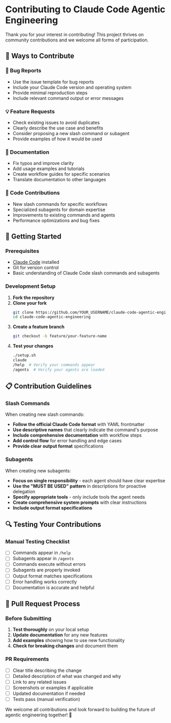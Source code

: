 # Contributing to Claude Code Agentic Engineering

Thank you for your interest in contributing! This project thrives on community contributions and we welcome all forms of participation.

## 🎯 Ways to Contribute

### 🐛 Bug Reports
- Use the issue template for bug reports
- Include your Claude Code version and operating system
- Provide minimal reproduction steps
- Include relevant command output or error messages

### 💡 Feature Requests
- Check existing issues to avoid duplicates
- Clearly describe the use case and benefits
- Consider proposing a new slash command or subagent
- Provide examples of how it would be used

### 📖 Documentation
- Fix typos and improve clarity
- Add usage examples and tutorials
- Create workflow guides for specific scenarios
- Translate documentation to other languages

### 🔧 Code Contributions
- New slash commands for specific workflows
- Specialized subagents for domain expertise
- Improvements to existing commands and agents
- Performance optimizations and bug fixes

## 🚀 Getting Started

### Prerequisites
- [Claude Code](https://claude.ai/code) installed
- Git for version control
- Basic understanding of Claude Code slash commands and subagents

### Development Setup
1. **Fork the repository**
2. **Clone your fork**
   ```bash
   git clone https://github.com/YOUR_USERNAME/claude-code-agentic-engineering.git
   cd claude-code-agentic-engineering
   ```
3. **Create a feature branch**
   ```bash
   git checkout -b feature/your-feature-name
   ```
4. **Test your changes**
   ```bash
   ./setup.sh
   claude
   /help  # Verify your commands appear
   /agents  # Verify your agents are loaded
   ```

## 📋 Contribution Guidelines

### Slash Commands
When creating new slash commands:
- **Follow the official Claude Code format** with YAML frontmatter
- **Use descriptive names** that clearly indicate the command's purpose
- **Include comprehensive documentation** with workflow steps
- **Add control flow** for error handling and edge cases
- **Provide clear output format** specifications

### Subagents
When creating new subagents:
- **Focus on single responsibility** - each agent should have clear expertise
- **Use the "MUST BE USED" pattern** in descriptions for proactive delegation
- **Specify appropriate tools** - only include tools the agent needs
- **Create comprehensive system prompts** with clear instructions
- **Include output format specifications**

## 🔍 Testing Your Contributions

### Manual Testing Checklist
- [ ] Commands appear in `/help`
- [ ] Subagents appear in `/agents`
- [ ] Commands execute without errors
- [ ] Subagents are properly invoked
- [ ] Output format matches specifications
- [ ] Error handling works correctly
- [ ] Documentation is accurate and helpful

## 📝 Pull Request Process

### Before Submitting
1. **Test thoroughly** on your local setup
2. **Update documentation** for any new features
3. **Add examples** showing how to use new functionality
4. **Check for breaking changes** and document them

### PR Requirements
- [ ] Clear title describing the change
- [ ] Detailed description of what was changed and why
- [ ] Link to any related issues
- [ ] Screenshots or examples if applicable
- [ ] Updated documentation if needed
- [ ] Tests pass (manual verification)

We welcome all contributions and look forward to building the future of agentic engineering together! 🚀
